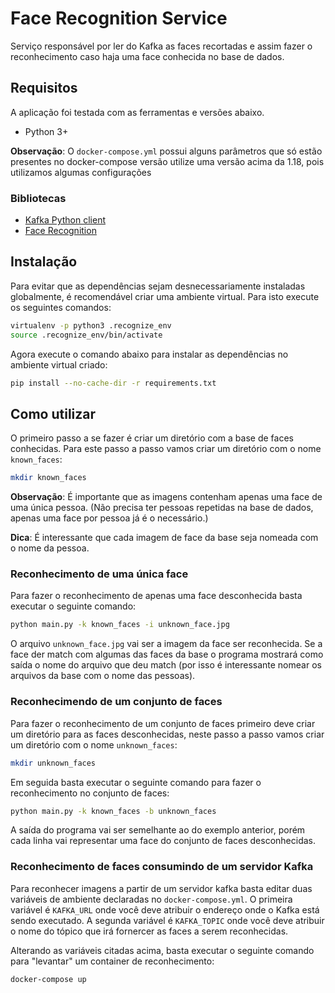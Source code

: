 # Face Recognition Service

Serviço responsável por ler do Kafka as faces recortadas e assim fazer o reconhecimento caso haja uma face conhecida no base de dados.

## Requisitos

A aplicação foi testada com as ferramentas e versões abaixo.

* Python 3+
  
**Observação**: O `docker-compose.yml` possui alguns parâmetros que só estão presentes no docker-compose versão utilize uma versão acima da 1.18, pois utilizamos algumas configurações

### Bibliotecas

* [Kafka Python client](https://github.com/dpkp/kafka-python)
* [Face Recognition](https://github.com/ageitgey/face_recognition)

## Instalação
Para evitar que as dependências sejam desnecessariamente instaladas globalmente, é recomendável criar uma ambiente virtual. Para isto execute os seguintes comandos:

```bash
virtualenv -p python3 .recognize_env
source .recognize_env/bin/activate
```

Agora execute o comando abaixo para instalar as dependências no ambiente virtual criado:

```bash
pip install --no-cache-dir -r requirements.txt
```

## Como utilizar

O primeiro passo a se fazer é criar um diretório com a base de faces conhecidas. Para este passo a passo vamos criar um diretório com o nome `known_faces`:

```bash
mkdir known_faces
```

**Observação**: É importante que as imagens contenham apenas uma face de uma única pessoa. (Não precisa ter pessoas repetidas na base de dados, apenas uma face por pessoa já é o necessário.)

**Dica**: É interessante que cada imagem de face da base seja nomeada com o nome da pessoa.

### Reconhecimento de uma única face

Para fazer o reconhecimento de apenas uma face desconhecida basta executar o seguinte comando:

```bash
python main.py -k known_faces -i unknown_face.jpg
```

O arquivo `unknown_face.jpg` vai ser a imagem da face ser reconhecida. Se a face der match com algumas das faces da base o programa mostrará como saída o nome do arquivo que deu match (por isso é interessante nomear os arquivos da base com o nome das pessoas).

### Reconhecimendo de um conjunto de faces

Para fazer o reconhecimento de um conjunto de faces primeiro deve criar um diretório para as faces desconhecidas, neste passo a passo vamos criar um diretório com o nome `unknown_faces`:

```bash
mkdir unknown_faces
```

Em seguida basta executar o seguinte comando para fazer o reconhecimento no conjunto de faces:

```bash
python main.py -k known_faces -b unknown_faces
```

A saída do programa vai ser semelhante ao do exemplo anterior, porém cada linha vai representar uma face do conjunto de faces desconhecidas.

### Reconhecimento de faces consumindo de um servidor Kafka

Para reconhecer imagens a partir de um servidor kafka basta editar duas variáveis de ambiente declaradas no `docker-compose.yml`. O primeira variável é `KAFKA_URL` onde você deve atribuir o endereço onde o Kafka está sendo executado. A segunda variável é `KAFKA_TOPIC` onde você deve atribuir o nome do tópico que irá fornercer as faces a serem reconhecidas.

Alterando as variáveis citadas acima, basta executar o seguinte comando para "levantar" um container de reconhecimento:

```bash
docker-compose up
```